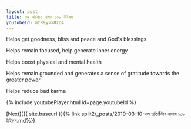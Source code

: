 ```yaml
---
layout: post
title: ওম অচিন্ত্যয় নামায ১০৮ টাইমস
youtubeId: mtR9yvx8zg4
---
```

 
 
Helps get goodness, bliss and peace and God's blessings
 
Helps remain focused, help generate inner energy 
 
Helps boost physical and mental health 
 
Helps remain grounded and generates a sense of gratitude towards the greater power 
 
Helps reduce bad karma
 
 
 
 


{% include youtubePlayer.html id=page.youtubeId %}
 
[Next]({{ site.baseurl }}{% link  split2/_posts/2019-03-10-ওম প্রতিষ্ঠিটায় নামায ১০৮ টাইমস.md%})
 
